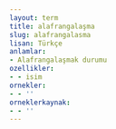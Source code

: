 ```yaml
---
layout: term
title: alafrangalaşma
slug: alafrangalasma
lisan: Türkçe
anlamlar:
- Alafrangalaşmak durumu
ozellikler:
- - isim
ornekler:
- - ''
orneklerkaynak:
- - ''
---
```

